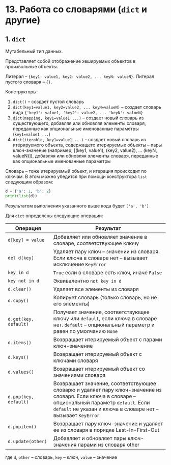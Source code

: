 # 13. Работа со словарями (`dict` и другие)

## 1. `dict`

Мутабельный тип данных.

Представляет собой отображение хешируемых объектов в произвольные объекты.

Литерал – `{key1: value1, key2: value2, ... keyN: valueN}`. Литерал пустого словаря – `{}`.

Конструкторы:

1. `dict()` – создает пустой словарь
2. `dict(key1=value1, key2=value2, ... keyN=valueN)` – создает словарь вида `{'key1': value1, 'key2': value2, ... 'keyN': valueN}`
3. `dict(mapping, key1=value1 ...)` – создает новый словарь из существующего, добавляя или обновляя элементы словаря, переданные как опциональные именованные параметры (`key1=value1 ...`)
4. `dict(iterable, key1=value1 ...)` – создает новый словарь из итерируемого объекта, содержащего итерируемые объекты – пары ключ-значение (например, [(key1, value1), (key2, value2), ... (keyN, valueN)]), добавляя или обновляя элементы словаря, переданные как опциональные именованные параметры

Словарь – тоже итерируемый объект, и итерация происходит по ключам. В этом можно убедится при помощи конструктора `list` следующим образом:

<!--
filename: chapter_6/dict_iteration.py
-->

```python
d = {'a': 1, 'b': 2}
print(list(d))
```

<!--
runs: chapter_6/dict_iterator.py
stdout: >
    ['a', 'b']
-->

Результатом выполнения указанного выше кода будет `['a', 'b']`

Для `dict` определены следующие операции:

| Операция              | Результат                                                                                                                                                                                                          |
| --------------------- | ------------------------------------------------------------------------------------------------------------------------------------------------------------------------------------------------------------------ |
| `d[key] = value`      | Добавляет или обновляет значение в словаре, соответствующее ключу                                                                                                                                                   |
| `del d[key]`          | Удаляет пару ключ – значении из словаря. Если ключа в словаре нет – вызывает исключение `KeyError`                                                                                                                  |
| `key in d`            | `True` если в словаре есть ключ, иначе `False`                                                                                                                                                                     |
| `key not in d`        | Эквивалентно `not key in d`                                                                                                                                                                                        |
| `d.clear()`           | Удаляет все элементы из словаря                                                                                                                                                                                    |
| `d.copy()`            | Копирует словарь (только словарь, но не его элементы)                                                                                                                                                              |
| `d.get(key, default)` | Получает значение, соответствующее ключу или `default`, если ключа в словаре нет. `default` – опциональный параметр и равен по умолчанию `None`                                                                     |
| `d.items()`           | Возвращает итерируемый объект с парами ключ-значение                                                                                                                                                               |
| `d.keys()`            | Возвращает итерируемый объект с ключами словаря                                                                                                                                                                   |
| `d.values()`          | Возвращает итерируемый объект со значениями словаря                                                                                                                                                                |
| `d.pop(key, default)` | Возвращает значение, соответствующее словарю и удаляет пару ключ-значение из словаря. Если ключа в словаре – опциональный параметр `default`. Если `default` не указан и ключа в словаре нет – вызывает `KeyError` |
| `d.popitem()`         | Возвращает пару ключ-значение и удаляет ее из словаря в порядке Last-In-First-Out                                                                                                                                  |
| `d.update(other)`     | Добавляет и обновляет пары ключ-значения парами из словаря other                                                                                                                                                   |

где `d`, `other` – словарь, `key` – ключ, `value` – значение
